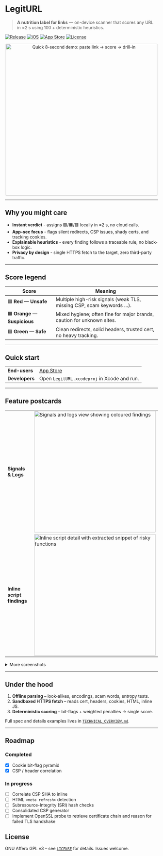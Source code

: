 # LegitURL

> **A nutrition label for links** — on-device scanner that scores any URL in ≈2 s using 100 + deterministic heuristics.

[![Release](https://img.shields.io/badge/release-1.1.0-blue.svg)](#)
[![iOS](https://img.shields.io/badge/iOS-18%2B-brightgreen.svg)](#)
[![App Store](https://img.shields.io/badge/download-App%20Store-blue)](https://apps.apple.com/fr/app/legiturl/id6745583794)
[![License](https://img.shields.io/badge/license-AGPL--v3-green)](LICENSE)

<div align="center">
  <img src="AppPreview/LegitURL_demo.gif" width="500" alt="Quick 8-second demo: paste link → score → drill-in"/>
</div>

---

## Why you might care

* **Instant verdict** - assigns 🟩/🟧/🟥 locally in ≈2 s, no cloud calls.  
* **App-sec focus** - flags silent redirects, CSP issues, shady certs, and tracking cookies.  
* **Explainable heuristics** - every finding follows a traceable rule, no black-box logic.  
* **Privacy by design** - single HTTPS fetch to the target, zero third-party traffic.

---

## Score legend

| Score | Meaning |
|-------|---------|
| 🟥 **Red — Unsafe** | Multiple high-risk signals (weak TLS, missing CSP, scam keywords …). |
| 🟧 **Orange — Suspicious** | Mixed hygiene; often fine for major brands, caution for unknown sites. |
| 🟩 **Green — Safe** | Clean redirects, solid headers, trusted cert, no heavy tracking. |

---

## Quick start

| | |
|---|---|
| **End-users** | [App Store](https://apps.apple.com/fr/app/legiturl/id6745583794) |
| **Developers** | Open `LegitURL.xcodeproj` in Xcode and run. |

---

## Feature postcards

| | |
|---|---|
| **Signals & Logs** | <img src="AppPreview/signals_details.PNG" alt="Signals and logs view showing coloured findings" width="400"> |
| **Inline script findings** | <img src="AppPreview/script_details.PNG" alt="Inline script detail with extracted snippet of risky functions" width="400"> |

<details>
<summary>More screenshots</summary>

| | |
|---|---|
| **Cookie view** | <img src="AppPreview/cookies_details.PNG" alt="Cookie detail with bit-flag severity pyramid" width="45%"> |
| **CSP directives** | <img src="AppPreview/csp_details.PNG" alt="Content-Security-Policy directive list" width="45%"> |
| **HTML report export** | <img src="AppPreview/html_report.PNG" alt="Preview of generated HTML security report" width="45%"> |
| **LLM JSON export** | <img src="AppPreview/LLM_json_export.PNG" alt="Screen showing compact JSON export for LLMs" width="45%"> |

</details>

---

## Under the hood

1. **Offline parsing** – look-alikes, encodings, scam words, entropy tests.  
2. **Sandboxed HTTPS fetch** – reads cert, headers, cookies, HTML, inline JS.  
3. **Deterministic scoring** – bit-flags + weighted penalties → single score.

Full spec and details examples lives in [`TECHNICAL_OVERVIEW.md`](TECHNICAL_OVERVIEW.md).

---

## Roadmap

### Completed
- [x] Cookie bit-flag pyramid
- [x] CSP / header correlation

### In progress
- [ ] Correlate CSP SHA to inline  
- [ ] HTML `<meta refresh>` detection  
- [ ] Subresource-Integrity (SRI) hash checks  
- [ ] Consolidated CSP generator
- [ ] Implement OpenSSL probe to retrieve certificate chain and reason for failed TLS handshake

## License

GNU  Affero GPL v3 – see [`LICENSE`](LICENSE) for details. Issues welcome.
